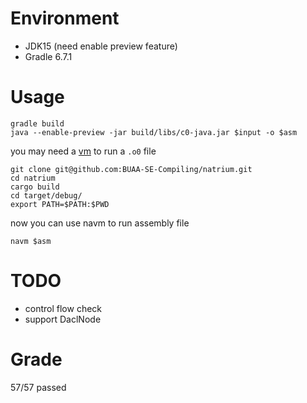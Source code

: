 # Environment
* JDK15 (need enable preview feature)
* Gradle 6.7.1

# Usage
```shell script
gradle build
java --enable-preview -jar build/libs/c0-java.jar $input -o $asm
```

you may need a [vm](https://github.com/BUAA-SE-Compiling/natrium) to run a `.o0` file
```shell script
git clone git@github.com:BUAA-SE-Compiling/natrium.git
cd natrium
cargo build
cd target/debug/
export PATH=$PATH:$PWD
```
now you can use navm to run assembly file
```
navm $asm
```

# TODO
* control flow check
* support DaclNode

# Grade
57/57 passed